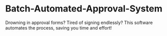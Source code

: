# Batch-Automated-Approval-System
Drowning in approval forms? Tired of signing endlessly? This software automates the process, saving you time and effort!
